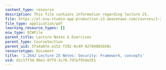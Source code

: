 ```yaml
---
content_type: resource
description: This file contains information regarding lecture 25.
file: https://ol-ocw-studio-app-production.s3.amazonaws.com/courses/1-264j-database-internet-and-systems-integration-technologies-fall-2013/d1c1ff3d9be107f93c787d7ef93de351_MIT1_264JF13_lect_25.pdf
file_type: application/pdf
learning_resource_types: []
ocw_type: OCWFile
parent_title: Lecture Notes & Exercises
parent_type: CourseSection
parent_uid: 5fa4a8fe-a152-f202-8c49-92784003b58c
resourcetype: Document
title: '1.264J Lecture 25 Notes: Security: Framework, concepts'
uid: d1c1ff3d-9be1-07f9-3c78-7d7ef93de351
---
```

